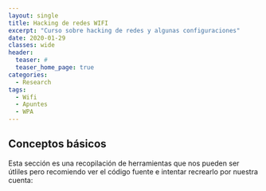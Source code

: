 ```yaml
---
layout: single
title: Hacking de redes WIFI
excerpt: "Curso sobre hacking de redes y algunas configuraciones"
date: 2020-01-29
classes: wide
header:
  teaser: #
  teaser_home_page: true
categories:
  - Research
tags:
  - Wifi
  - Apuntes
  - WPA
---
```



## Conceptos básicos
Esta sección es una recopilación de herramientas que nos pueden ser útliles pero recomiendo ver 
el código fuente e intentar recrearlo por nuestra cuenta: 
